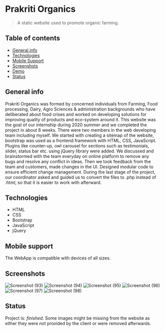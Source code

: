 # Prakriti Organics
> A static website used to promote organic farming. 

## Table of contents
* [General info](#general-info)
* [Technologies](#technologies)
* [Mobile Support](#mobile-support)
* [Screenshots](#screenshots)
* [Demo](#demo)
* [Status](#status)

## General info
Prakriti Organics was formed by concerned individuals from Farming, Food processing, Dairy, Agro Sciences & administration backgrounds who have deliberated about food crises and worked on developing solutions for improving quality of products and eco-system around it.
This website was the goal of our internship during 2020 summer and we completed the project in about 8 weeks. There were two members in the web developing team including myself.
We started with creating a sitemap of the website, bootstrap was used as a frontend framework with HTML, CSS, JavaScript. Plugins like counter-up, owl carousel for sections such as testimonials, slider, status bar etc. using jQuery library were added. We discussed and brainstormed with the team everyday on online platform to remove any bugs and resolve any conflict in ideas. Then we took feedback from the team and customers, made changes in the UI. Designed modular code to ensure efficient change management. During the last stage of the project, our coordinator asked and guided us to convert the files to .php instead of .html, so that it is easier to work with afterward. 

## Technologies
* HTML
* CSS
* Bootstrap
* JavaScript
* jQuery

## Mobile support
The WebApp is compatible with devices of all sizes.

## Screenshots
![Screenshot (93)](https://user-images.githubusercontent.com/82159394/116843136-a5668600-abfc-11eb-918a-05bc958c6cf3.png)
![Screenshot (94)](https://user-images.githubusercontent.com/82159394/116843143-a992a380-abfc-11eb-8649-f5d600111c00.png)
![Screenshot (95)](https://user-images.githubusercontent.com/82159394/116843148-adbec100-abfc-11eb-9319-fb34c12282ed.png)
![Screenshot (96)](https://user-images.githubusercontent.com/82159394/116843152-b1524800-abfc-11eb-9d75-470308071d80.png)
![Screenshot (97)](https://user-images.githubusercontent.com/82159394/116843166-b7e0bf80-abfc-11eb-81a1-04b1e81188c0.png)
![Screenshot (98)](https://user-images.githubusercontent.com/82159394/116843171-badbb000-abfc-11eb-852e-4f2fa0ca02c9.png)

## Status
Project is: _finished_. Some images might be missing from the website as either they were not provided by the client or were removed afterwards.




